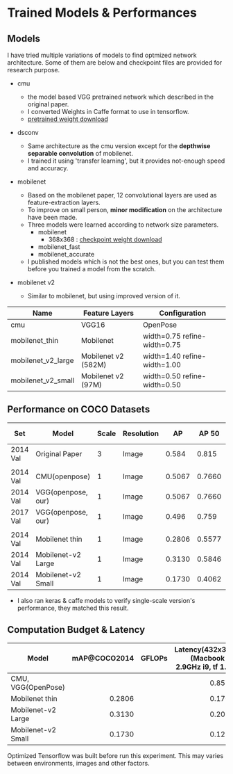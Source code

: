 # Trained Models & Performances

## Models

I have tried multiple variations of models to find optmized network architecture. Some of them are below and checkpoint files are provided for research purpose.

- cmu
  - the model based VGG pretrained network which described in the original paper.
  - I converted Weights in Caffe format to use in tensorflow.
  - [pretrained weight download](https://www.dropbox.com/s/xh5s7sb7remu8tx/openpose_coco.npy?dl=0)

- dsconv
  - Same architecture as the cmu version except for the **depthwise separable convolution** of mobilenet.
  - I trained it using 'transfer learning', but it provides not-enough speed and accuracy.

- mobilenet
  - Based on the mobilenet paper, 12 convolutional layers are used as feature-extraction layers.
  - To improve on small person, **minor modification** on the architecture have been made.
  - Three models were learned according to network size parameters.
    - mobilenet
      - 368x368 : [checkpoint weight download](https://www.dropbox.com/s/09xivpuboecge56/mobilenet_0.75_0.50_model-388003.zip?dl=0)
    - mobilenet_fast
    - mobilenet_accurate
  - I published models which is not the best ones, but you can test them before you trained a model from the scratch.

- mobilenet v2
  - Similar to mobilenet, but using improved version of it.

| Name                 | Feature Layers      | Configuration                   |
|----------------------|---------------------|---------------------------------|
| cmu                  | VGG16               | OpenPose                        |
| mobilenet_thin       | Mobilenet           | width=0.75 refine-width=0.75    |
| mobilenet_v2_large   | Mobilenet v2 (582M) | width=1.40 refine-width=1.00    |
| mobilenet_v2_small   | Mobilenet v2 (97M)  | width=0.50 refine-width=0.50    |

## Performance on COCO Datasets

| Set         | Model               | Scale | Resolution | AP         | AP 50      | AP 75      | AP medium  | AP large   | AR         | AR 50      | AR 75      | AR medium  | AR large   |
|-------------|---------------------|-------|------------|------------|------------|------------|------------|------------|------------|------------|------------|------------|------------|
| 2014 Val    | Original Paper      | 3     | Image      |      0.584 |      0.815 |      0.626 |      0.544 |      0.651 |            |            |            |            |            |
| | | | | | | | | | | | | |
| 2014 Val    | CMU(openpose)       | 1     | Image      |     0.5067 |     0.7660 |     0.5377 |     0.4927 |     0.5309 |     0.5614 |     0.7900 |     0.5903 |     0.5089 |     0.6347 |
| 2014 Val    | VGG(openpose, our)  | 1     | Image      |     0.5067 |     0.7660 |     0.5377 |     0.4927 |     0.5309 |     0.5614 |     0.7900 |     0.5903 |     0.5089 |     0.6347 |
| 2017 Val    | VGG(openpose, our)  | 1     | Image      |     0.496  |     0.759  |     0.521  |     0.493  |     0.497  |     0.562  |     0.7830 |     0.590  |     0.506  |     0.644  |
| | | | | | | | | | | | | |
| 2014 Val    | Mobilenet thin      | 1     | Image      |     0.2806 |     0.5577 |     0.2474 |     0.2802 |     0.2843 |     0.3214 |     0.5840 |     0.2997 |     0.2946 |     0.3587 |
| 2014 Val    | Mobilenet-v2 Large  | 1     | Image      |     0.3130 |     0.5846 |     0.2940 |     0.2622 |     0.3850 |     0.3680 |     0.6101 |     0.3637 |     0.2765 |     0.4912 |
| 2014 Val    | Mobilenet-v2 Small  | 1     | Image      |     0.1730 |     0.4062 |     0.1240 |     0.1501 |     0.2105 |     0.2207 |     0.4505 |     0.1876 |     0.1601 |     0.3020 |

- I also ran keras & caffe models to verify single-scale version's performance, they matched this result.

## Computation Budget & Latency

| Model               | mAP@COCO2014 | GFLOPs | Latency(432x368)<br/>(Macbook 15' 2.9GHz i9, tf 1.12) | Latency(432x368)<br/>(V100 GPU) |
|---------------------|-------------:|--------|------------------------------------------------------:|-------------------------------:|
| CMU, VGG(OpenPose)  |              |        | 0.8589s | 0.0570s |
| Mobilenet thin      | 0.2806       |        | 0.1701s | 0.0217s |
| Mobilenet-v2 Large  | 0.3130       |        | 0.2066s | 0.0214s |
| Mobilenet-v2 Small  | 0.1730       |        | 0.1290s | 0.0210s |

Optimized Tensorflow was built before run this experiment. This may varies between environments, images and other factors.
